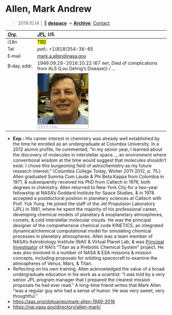 # Allen, Mark Andrew
> 2019.10.14 ┊ **🚀 [despace](index.md)** → **[Archive](faq.md)**, [Contact](contact.md)

|*[Org.](contact.md)*|*[JPL](03_jpl.md), US.*|
|:--|:--|
|i18n| <mark>TBD</mark> |
|Tel| *раб.:* +1(818)354-36-65 |
|E‑mail| <mark.a.allen@nasa.gov> |
|B‑day, addr.| 1949.09.29 ‑ 2016.10.22 (67 лет, Died of complications from ALS (Lou Gehrig’s Disease)) / … |
||  [![](f/contact/a/allen_001_photo_thumb.jpg)](f/contact/a/allen_001_photo.jpg) |

   - **Exp.:** His career interest in chemistry was already well established by the time he enrolled as an undergraduate at Columbia University. In a 2012 alumni profile, he commented, “In my senior year, I learned about the discovery of molecules in interstellar space…, an environment where conventional wisdom at the time would suggest that molecules shouldn’t exist. I chose this burgeoning field of astrochemistry as my future research interest.” (Columbia College Today, Winter 2011-2012, p. 75.) Allen graduated Summa Cum Laude & Phi Beta Kappa from Columbia in 1971, & subsequently received his PhD from Caltech in 1976, both degrees in chemistry. Allen returned to New York City for a two-year fellowship at NASA’s Goddard Institute for Space Studies, & in 1978 accepted a postdoctoral position in planetary sciences at Caltech with Prof. Yuk Yung. He joined the staff of the Jet Propulsion Laboratory (JPL) in 1981, where he spent the majority of his professional career, developing chemical models of planetary & exoplanetary atmospheres, comets, & cold interstellar molecular clouds. He was the principal designer of the comprehensive chemical code KINETICS, an integrated dynamical/chemical computational model for simulating chemical processes in planetary atmospheres. Allen was a team member of NASA’s Astrobiology Institute (NAI) & Virtual Planet Lab, & was [Principal Investigator](principal_investigator.md) of NAI’s “Titan as a Prebiotic Chemical System” project. He was also involved in a number of NASA & ESA missions & mission concepts, including proposals for orbiting spacecraft to examine the atmospheres of Venus, Mars, & Titan.
   - Reflecting on his own training, Allen acknowledged the value of a broad undergraduate education in his work as a scientist: “I was told by a very senior JPL program manager that I prepared the clearest mission proposals he had ever read.” A long-time friend writes that Mark Allen “was a regular guy who had a sense of humor. He was very sweet, very thoughtful.”
   - <https://aas.org/obituaries/mark-allen-1949-2016>
   - <https://nai.nasa.gov/directory/allen-mark/>
